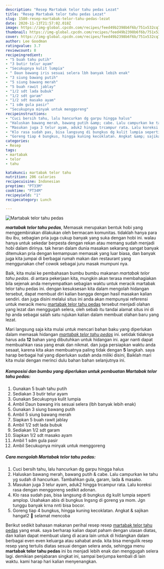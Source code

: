 ```yaml
---
description: "Resep Martabak telor tahu pedas Lezat"
title: "Resep Martabak telor tahu pedas Lezat"
slug: 1580-resep-martabak-telor-tahu-pedas-lezat
date: 2020-11-13T21:57:02.018Z
image: https://img-global.cpcdn.com/recipes/feed49b2398b6f6b/751x532cq70/martabak-telor-tahu-pedas-foto-resep-utama.jpg
thumbnail: https://img-global.cpcdn.com/recipes/feed49b2398b6f6b/751x532cq70/martabak-telor-tahu-pedas-foto-resep-utama.jpg
cover: https://img-global.cpcdn.com/recipes/feed49b2398b6f6b/751x532cq70/martabak-telor-tahu-pedas-foto-resep-utama.jpg
author: Lee Goodman
ratingvalue: 3.7
reviewcount: 8
recipeingredient:
- "5 buah tahu putih"
- "3 butir telur ayam"
- "Secukupnya kulit lumpia"
- " Daun bawang iris sesuai selera lbh banyak lebih enak"
- "3 siung bawang putih"
- "5 siung bawang merah"
- "5 buah rawit jablay"
- "1/2 sdt lada bubuk"
- "1/2 sdt garam"
- "1/2 sdt masako ayam"
- "1 sdm gula pasir"
- "Secukupnya minyak untuk menggoreng"
recipeinstructions:
- "Cuci bersih tahu, lalu hancurkan dg garpu hingga halus"
- "Haluskan bawang merah, bawang putih &amp; cabe. Lalu campurkan ke tahu yg sudah di hancurkan. Tambahkan gula, garam, lada &amp; masako."
- "Masukan juga 3 telur ayam, aduk2 hingga trcampur rata. Lalu koreksi rasa dengan menggoreng sedikit adonan."
- "Klo rasa sudah pas, bisa langsung di bungkus dg kulit lumpia seperti amplop. Usahakan abis di bungkus lngsng di goreng ya mom. Jgn tunggu banyak krna nnti bisa bocor."
- "Goreng tiap 4 bungkus, hingga kuning kecoklatan. Angkat &amp; sajikan hangat2 🥰 selamat mencoba"
categories:
- Resep
tags:
- martabak
- telor
- tahu

katakunci: martabak telor tahu 
nutrition: 206 calories
recipecuisine: Indonesian
preptime: "PT33M"
cooktime: "PT34M"
recipeyield: "1"
recipecategory: Lunch

---
```



![Martabak telor tahu pedas](https://img-global.cpcdn.com/recipes/feed49b2398b6f6b/751x532cq70/martabak-telor-tahu-pedas-foto-resep-utama.jpg)

<b><i>martabak telor tahu pedas</i></b>, Memasak merupakan bentuk hobi yang menggembirakan dilakukan oleh bermacam komunitas. tidaklah hanya para ibu ibu, sebagian pria juga cukup banyak yang suka dengan hobi ini. walau hanya untuk sekedar berpesta dengan rekan atau memang sudah menjadi hobi dalam dirinya. tak heran dalam dunia masakan sekarang sangat banyak ditemukan pria dengan kemampuan memasak yang luar biasa, dan banyak juga kita jumpai di berbagai rumah makan dan restaurant yang menggunakan chef cowok sebagai juru masak mumpuni nya.



Baik, kita mulai ke pembahasan bumbu bumbu makanan <i>martabak telor tahu pedas</i>. di antara pekerjaan kita, mungkin akan terasa membahagiakan bila sejenak anda menyempatkan sebagian waktu untuk meracik martabak telor tahu pedas ini. dengan kesuksesan kita dalam mengolah hidangan tersebut, dapat membuat diri kalian bangga dengan hasil masakan kalian sendiri. dan juga disini melalui situs ini anda akan mempunyai referensi untuk meracik menu <u>martabak telor tahu pedas</u> tersebut menjadi olahan yang lezat dan menggugah selera, oleh sebab itu tandai alamat situs ini di hp anda sebagai salah satu rujukan kalian dalam membuat olahan baru yang lezat.


Mari langsung saja kita mulai untuk mencari bahan baku yang diperlukan dalam memasak hidangan <u><i>martabak telor tahu pedas</i></u> ini. setidak tidaknya harus ada <b>12</b> bahan yang dibutuhkan untuk hidangan ini. agar nanti dapat membuahkan rasa yang enak dan nikmat. dan juga persiapkan waktu anda sesaat, karena kita akan membuatnya paling tidak dengan <b>5</b> langkah. saya harap berbagai hal yang diperlukan sudah anda miliki disini, Baiklah mari kita mulai dengan merinci dulu bahan bahan selanjutnya ini.

<!--inarticleads1-->

##### Komposisi dan bumbu yang diperlukan untuk pembuatan Martabak telor tahu pedas:

1. Gunakan 5 buah tahu putih
1. Sediakan 3 butir telur ayam
1. Gunakan Secukupnya kulit lumpia
1. Ambil  Daun bawang iris sesuai selera (lbh banyak lebih enak)
1. Gunakan 3 siung bawang putih
1. Ambil 5 siung bawang merah
1. Siapkan 5 buah rawit jablay
1. Ambil 1/2 sdt lada bubuk
1. Sediakan 1/2 sdt garam
1. Siapkan 1/2 sdt masako ayam
1. Ambil 1 sdm gula pasir
1. Ambil Secukupnya minyak untuk menggoreng




<!--inarticleads2-->

##### Cara mengolah Martabak telor tahu pedas:

1. Cuci bersih tahu, lalu hancurkan dg garpu hingga halus
1. Haluskan bawang merah, bawang putih &amp; cabe. Lalu campurkan ke tahu yg sudah di hancurkan. Tambahkan gula, garam, lada &amp; masako.
1. Masukan juga 3 telur ayam, aduk2 hingga trcampur rata. Lalu koreksi rasa dengan menggoreng sedikit adonan.
1. Klo rasa sudah pas, bisa langsung di bungkus dg kulit lumpia seperti amplop. Usahakan abis di bungkus lngsng di goreng ya mom. Jgn tunggu banyak krna nnti bisa bocor.
1. Goreng tiap 4 bungkus, hingga kuning kecoklatan. Angkat &amp; sajikan hangat2 🥰 selamat mencoba




Berikut sedikit bahasan makanan perihal resep resep <u>martabak telor tahu pedas</u> yang enak. saya berharap kalian dapat paham dengan ulasan diatas, dan kalian dapat membuat ulang di acara lain untuk di hidangkan dalam berbagai even even keluarga atau sahabat anda. kita bisa mengulik resep resep yang tertulis diatas sesuai dengan selera anda, sehingga menu <b>martabak telor tahu pedas</b> ini bs menjadi lebih enak dan menggugah selera lagi. demikian penjabaran singkat ini, sampai berjumpa kembali di lain waktu. kami harap hari kalian menyenangkan.
